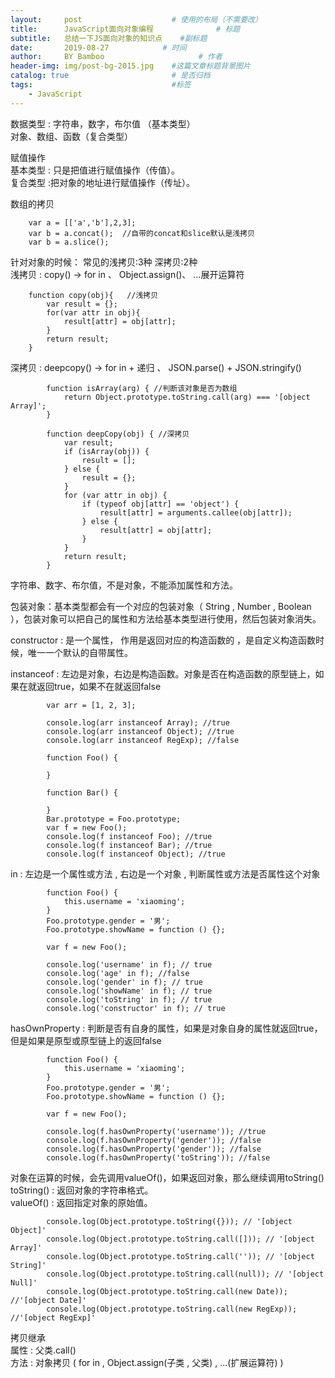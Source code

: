 ```yaml
---
layout:     post                    # 使用的布局（不需要改）
title:      JavaScript面向对象编程              # 标题 
subtitle:   总结一下JS面向对象的知识点    #副标题
date:       2019-08-27            # 时间
author:     BY Bamboo                     # 作者
header-img: img/post-bg-2015.jpg    #这篇文章标题背景图片
catalog: true                       # 是否归档
tags:                               #标签
    - JavaScript
---
```



数据类型 : 字符串，数字，布尔值 （基本类型）  
          对象、数组、函数（复合类型）  
          
赋值操作  
基本类型 : 只是把值进行赋值操作（传值）。  
复合类型 :把对象的地址进行赋值操作（传址）。  

数组的拷贝  
```
    var a = [['a','b'],2,3];  
    var b = a.concat();  //自带的concat和slice默认是浅拷贝
    var b = a.slice();
```
针对对象的时候： 常见的浅拷贝:3种  深拷贝:2种  
浅拷贝 : copy() -> for in 、  Object.assign()、 ...展开运算符  
```
    function copy(obj){   //浅拷贝
        var result = {};
        for(var attr in obj){
            result[attr] = obj[attr];
        }
        return result;
    }
```
深拷贝 : deepcopy() -> for in + 递归 、 JSON.parse() + JSON.stringify()  
```
        function isArray(arg) { //判断该对象是否为数组
            return Object.prototype.toString.call(arg) === '[object Array]';
        }

        function deepCopy(obj) { //深拷贝
            var result;
            if (isArray(obj)) {
                result = [];
            } else {
                result = {};
            }
            for (var attr in obj) {
                if (typeof obj[attr] == 'object') {
                    result[attr] = arguments.callee(obj[attr]);
                } else {
                    result[attr] = obj[attr];
                }
            }
            return result;
        }
```
字符串、数字、布尔值，不是对象，不能添加属性和方法。  

包装对象：基本类型都会有一个对应的包装对象（ String , Number , Boolean ），包装对象可以把自己的属性和方法给基本类型进行使用，然后包装对象消失。  

constructor : 是一个属性， 作用是返回对应的构造函数的 ，是自定义构造函数时候，唯一一个默认的自带属性。  

instanceof : 左边是对象，右边是构造函数。对象是否在构造函数的原型链上，如果在就返回true，如果不在就返回false  
```
        var arr = [1, 2, 3];

        console.log(arr instanceof Array); //true
        console.log(arr instanceof Object); //true
        console.log(arr instanceof RegExp); //false
```
```
        function Foo() {

        }

        function Bar() {

        }
        Bar.prototype = Foo.prototype;
        var f = new Foo();
        console.log(f instanceof Foo); //true
        console.log(f instanceof Bar); //true
        console.log(f instanceof Object); //true
```
in : 左边是一个属性或方法 , 右边是一个对象 , 判断属性或方法是否属性这个对象  
```
        function Foo() {
            this.username = 'xiaoming';
        }
        Foo.prototype.gender = '男';
        Foo.prototype.showName = function () {};

        var f = new Foo();

        console.log('username' in f); // true
        console.log('age' in f); //false
        console.log('gender' in f); // true
        console.log('showName' in f); // true
        console.log('toString' in f); // true
        console.log('constructor' in f); // true
```
hasOwnProperty : 判断是否有自身的属性，如果是对象自身的属性就返回true，但是如果是原型或原型链上的返回false  
```
        function Foo() {
            this.username = 'xiaoming';
        }
        Foo.prototype.gender = '男';
        Foo.prototype.showName = function () {};

        var f = new Foo();

        console.log(f.hasOwnProperty('username')); //true
        console.log(f.hasOwnProperty('gender')); //false
        console.log(f.hasOwnProperty('gender')); //false
        console.log(f.hasOwnProperty('toString')); //false
```
对象在运算的时候，会先调用valueOf()，如果返回对象，那么继续调用toString()  
toString() : 返回对象的字符串格式。  
valueOf() : 返回指定对象的原始值。  
```
        console.log(Object.prototype.toString({})); // '[object Object]'
        console.log(Object.prototype.toString.call([])); // '[object Array]'
        console.log(Object.prototype.toString.call('')); // '[object String]'
        console.log(Object.prototype.toString.call(null)); // '[object Null]'
        console.log(Object.prototype.toString.call(new Date)); //'[object Date]'
        console.log(Object.prototype.toString.call(new RegExp)); //'[object RegExp]'
```
拷贝继承  
属性 : 父类.call()  
方法 : 对象拷贝 ( for in ,  Object.assign(子类 , 父类) , ...(扩展运算符) )  
